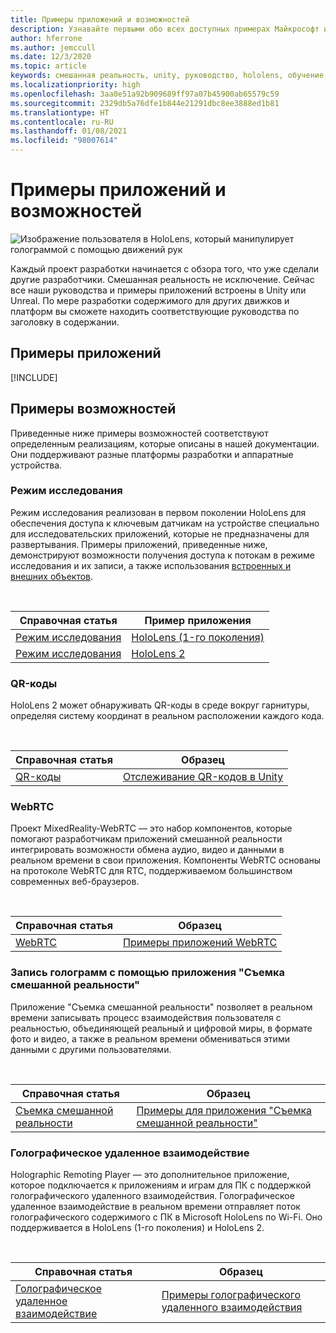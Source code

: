 ```yaml
---
title: Примеры приложений и возможностей
description: Узнавайте первыми обо всех доступных примерах Майкрософт и приложениях-функциях смешанной реальности для HoloLens.
author: hferrone
ms.author: jemccull
ms.date: 12/3/2020
ms.topic: article
keywords: смешанная реальность, unity, руководство, hololens, обучение, примеры, mrtk, режим исследований, hololens 2, qr-коды, webrtc, запись смешанной реальности, удаленное взаимодействие, средства пользовательского интерфейса
ms.localizationpriority: high
ms.openlocfilehash: 3aa0e51a92b909689ff97a07b45900ab65579c59
ms.sourcegitcommit: 2329db5a76dfe1b844e21291dbc8ee3888ed1b81
ms.translationtype: HT
ms.contentlocale: ru-RU
ms.lasthandoff: 01/08/2021
ms.locfileid: "98007614"
---
```

# <a name="samples-and-feature-apps"></a>Примеры приложений и возможностей

![Изображение пользователя в HoloLens, который манипулирует голограммой с помощью движений рук](unreal/images/unreal-developer.jpg)

Каждый проект разработки начинается с обзора того, что уже сделали другие разработчики. Смешанная реальность не исключение. Сейчас все наши руководства и примеры приложений встроены в Unity или Unreal. По мере разработки содержимого для других движков и платформ вы сможете находить соответствующие руководства по заголовку в содержании.

## <a name="sample-apps"></a>Примеры приложений

[!INCLUDE[](includes/tabs-samples.md)]

## <a name="feature-samples"></a>Примеры возможностей

Приведенные ниже примеры возможностей соответствуют определенным реализациям, которые описаны в нашей документации. Они поддерживают разные платформы разработки и аппаратные устройства.

### <a name="research-mode"></a>Режим исследования

Режим исследования реализован в первом поколении HoloLens для обеспечения доступа к ключевым датчикам на устройстве специально для исследовательских приложений, которые не предназначены для развертывания. Примеры приложений, приведенные ниже, демонстрируют возможности получения доступа к потокам в режиме исследования и их записи, а также использования [встроенных и внешних объектов](https://docs.microsoft.com/windows/mixed-reality/locatable-camera#locating-the-device-camera-in-the-world).

<br>

| Справочная статья | Пример приложения |
| --- | --- |
| [Режим исследования](platform-capabilities-and-apis/research-mode.md) | [HoloLens (1-го поколения)](https://github.com/microsoft/HoloLensForCV/tree/master/Samples) |
| [Режим исследования](platform-capabilities-and-apis/research-mode.md) | [HoloLens 2](https://github.com/microsoft/HoloLens2ForCV/tree/main/Samples) |

### <a name="qr-codes"></a>QR-коды

HoloLens 2 может обнаруживать QR-коды в среде вокруг гарнитуры, определяя систему координат в реальном расположении каждого кода.

<br>

| Справочная статья | Образец |
| --- | --- |
| [QR-коды](platform-capabilities-and-apis/qr-code-tracking.md) | [Отслеживание QR-кодов в Unity](https://github.com/chgatla-microsoft/QRTracking/tree/master/SampleQRCodes) |

### <a name="webrtc"></a>WebRTC

Проект MixedReality-WebRTC — это набор компонентов, которые помогают разработчикам приложений смешанной реальности интегрировать возможности обмена аудио, видео и данными в реальном времени в свои приложения. Компоненты WebRTC основаны на протоколе WebRTC для RTC, поддерживаемом большинством современных веб-браузеров.

<br>

| Справочная статья | Образец |
| --- | --- |
| [WebRTC](https://microsoft.github.io/MixedReality-WebRTC) | [Примеры приложений WebRTC](https://github.com/microsoft/MixedReality-WebRTC/tree/master/examples) |

### <a name="holographic-mixed-reality-capture"></a>Запись голограмм с помощью приложения "Съемка смешанной реальности"

Приложение "Съемка смешанной реальности" позволяет в реальном времени записывать процесс взаимодействия пользователя с реальностью, объединяющей реальный и цифровой миры, в формате фото и видео, а также в реальном времени обмениваться этими данными с другими пользователями.

<br>

| Справочная статья | Образец |
| --- | --- |
| [Съемка смешанной реальности](platform-capabilities-and-apis/mixed-reality-capture-for-developers.md) | [Примеры для приложения "Съемка смешанной реальности"](https://docs.microsoft.com/samples/microsoft/windows-universal-samples/holographicmixedrealitycapture/) |

### <a name="holographic-remoting"></a>Голографическое удаленное взаимодействие

Holographic Remoting Player — это дополнительное приложение, которое подключается к приложениям и играм для ПК с поддержкой голографического удаленного взаимодействия. Голографическое удаленное взаимодействие в реальном времени отправляет поток голографического содержимого с ПК в Microsoft HoloLens по Wi-Fi. Оно поддерживается в HoloLens (1-го поколения) и HoloLens 2.

<br>

| Справочная статья | Образец |
| --- | --- |
| [Голографическое удаленное взаимодействие](platform-capabilities-and-apis/holographic-remoting-player.md) | [Примеры голографического удаленного взаимодействия](https://github.com/microsoft/MixedReality-HolographicRemoting-Samples) |